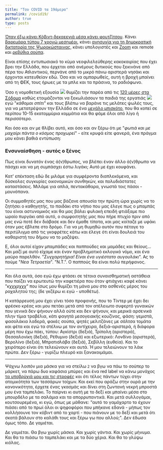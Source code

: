 ```yaml
---
title: "Του COVID τα 19άμερα"
permalink: /covid19/
author: true
type: posts
---
```



[Όταν έξω κάνει Κόβιντ-δεκαεενιά μέσα κάνει φουτζίτσου](https://youtu.be/2wxuQqARWBA?t=16). Κάνει [βαρεμάρα τύπου 7 χρονώ μεσημέρι](https://www.youtube.com/watch?v=N9F3JPG3n9U), κάνει [ανησυχία για τη δημοκρατική δικτατορία της Ψωροκώσταινας](https://s.kathimerini.gr/resources/toolip/img/2020/03/22/entypometakiniseis.gif), κάνει υπολογιστές και [Zoom](https://techcrunch.com/2020/03/31/zoom-at-your-own-risk) και remote και [ρεβύθια σούπα](https://www.dimitrisskarmoutsos.gr/syntagi/1134/Lemonati-soypa-revithia).

Είναι επίσης εντυπωσιακό το κύμα νεοφιλελεύθερης κακοκαιρίας που έχει βρει την Ελλάδα, που έρχεται από ανέμους δυτικούς που ξεκινάνε από πέρα του Ατλαντικού, περνάνε από το μικρό πάνω αριστερά νησάκι και έρχονται κατευθείαν εδώ. Όσο και να αμπαρωθείς, αυτή η βροχή μπαίνει από τη ΦΕΚ, τους ήρωες με τα μπλε και τα πράσινα, το ραδιόφωνο.

Όσο η νομοθετική εξουσία 
![](https://m.media-amazon.com/images/M/MV5BOWZkMWQyNDYtODg1Yy00NWY0LTgyOTQtMjcwYjE3ZDc3MGExXkEyXkFqcGdeQXVyMjUyNDk2ODc@._V1_SX1777_CR0,0,1777,999_AL_.jpg)
θυμίζει την παρέα από τις [120 μέρες στα Σόδομα](https://www.imdb.com/title/tt0073650/) καθώς ετοιμάζονται να ξεκωλιάσουν τα παιδιά της εργατιάς
![](https://m.media-amazon.com/images/M/MV5BNDliNDJmOTctMjljNy00MDU1LWJmODMtMzZiOGI4Y2YwZWVkXkEyXkFqcGdeQXVyMTA2ODMzMDU@._V1_.jpg)
εγώ "*κάθομαι σπίτι*" και τους βλέπω να βαράνε τις μελάτες ψωλές τους, για να μετατρέψουν την Ελλάδα σε ένα [μεγάλο μπισκότο](https://en.wikipedia.org/wiki/Soggy_biscuit), που θα κοπεί σε περίπου 10-15  εκατομμύρια κομμάτια και θα φάμε όλοι από λίγο ή περισσότερο.

Και όσο και αν με θλίβει αυτό, και όσο και αν ξέρω ότι με "*φωτιά και με μαχαίρι πάντα ο κόσμος προχωρεί*" - είτε κρυφά είτε φανερά, ένα πράγμα μου κάνει βαθιά εντύπωση:

### Ενσυναίσθηση - αυτός ο ξένος

Πως είναι δυνατόν ένας ά(ν)θρωπος, να βλέπει έναν άλλο ά(ν)θρωπο να πάσχει και να μη συμπάσχει έστω λιγάκι; Αυτό με έχει κουφάνει.

Κατ' επέκταση εδώ δε μιλάμε για συμφέροντα διαπλεκόμενα, και δύσκολες συγκυρίες οικονομικών συνθηκών, και πολυδιάστατες καταστάσεις. Μιλάμε για απλά, πεντακάθαρα, γνωστά τοις πάσοι - μουνόπανα.

Οι συμμαθητές μας που μας βάζανε απουσία την πρώτη ώρα χωρίς να το ζητήσει ο καθηγητής, το παιδάκι στο νήπιο που μας έλεγε πως ο μπαμπάς του είναι αστυνομικός και θα μας βάλει φυλακή επειδή φτιάξαμε πιο ωραίο πυργάκι από αυτό, ο συμφοιτητής μας που πήρε πτυχίο πριν από μας ενώ ποτέ δεν διάβασε και δεν έμαθε τίποτα, και μας κοίταζε με υφάκι όταν μας έβλεπε στο δρόμο. Για να μη θυμηθώ αυτόν που πέταγε το περιτύλιγμα από τις γκοφρέτες κάτω και έλεγε ότι είναι δουλειά του καθαριστή του δήμου να το μαζέψει. 

Ε, όλοι αυτοί είχαν μπαμπάδες και παππούδες και μαμάδες και θείους... Και μαζί με αυτό είχαμε και έναν προβληματικό εκλογικό νόμο, και ένα μαύρο παρελθόν. "*Συγχαρητήρια! Είναι ένα υγιέστατο αυγουλάκι*". Ας το πούμε "*Νεα Τετραετία*". "Ν.Τ.". Ο παππούς θα είναι πολύ περήφανος.

----

Και όλα αυτά, όσο εγώ έχω φτάσει σε τέτοια συναισθηματική αστάθεια που παίζει να ερωτευτώ την καφετιέρα που όταν φτιάχνει καφέ κάνει "*κχχχρχχχ*" που ίσως μου θυμίζει τη μάνα μου στο ασθενές μέρος του ροχαλητού της; (δε γκζέρω κι εγώ - υποθέτω).

Η κατάρρευσή μου έχει γίνει τόσο προφανής, που το Τίντερ με έχει δει φρέσκο κρέας και μου πετάει μετά από τον ατέλειωτο συφερτό γυναικών που γενικά δεν ψήνουν αλλά ούτε και δεν ψήνουν, και μερικά αρσενικά πλην τίμια τραβέλια, κάτι φαγητά μεσογειακής κουζίνας, φάση: γεμιστά, φασολάκια λαδερά, φακές σούπα, ψητές μελιτζάνες με σάλτσα τομάτα και φέτα και εγώ τα στέλνω με τον αντίχειρα, δεξιά-αριστερά, ή διάφορα μέρη που έχω πάει, τύπου: Αγκίστρι (δεξιά), Τρίπολη (αριστερά), Θεσσαλονίκη (δεξιά), Ρέθυμνο (δεξιά) και εξωτερικό: Λονδίνο (αριστερά), Βερολίνο (δεξιά), Μπρατισλάβα (δεξιά), Σεβίλλη (ευθεία). Και το χειρότερο είναι ότι τελειώνουν και αυτά. Ή μου τελειώνουν τα λάικ πρώτα. Δεν ξέρω - γυρίζω πλευρό και ξανακοιμάμαι.

----

Ψάχνω λοιπόν μια μάσκα για να στείλω `2` να βγω να πάω το σούπερ το μάρκετ, να πάρω δυο καφάσια μπύρες και ένα red label να κάνω μονάχος [τα υποβρύχιά μου και τις στροφές](https://www.youtube.com/watch?v=wE1Bjjw3Jx8) και ότι τέλος πάντων τύχει στην ατομικότητα των τεσσάρων τοίχων. Και εκεί που αράζω στην ουρά με την κανονικότητα, έρχετε ένας γκασμάς και δίνει στη ζωντανή νεκρή μπροστά μου ένα ταμπελάκι. Το παίρνει κι αυτή με το δεξί και μπαίνει μέσα στο μπουρδέλο με τα σαλάμια και τα απορρυπαντικά. Και μετά συλλογάμαι, κουτσουρεμένα, κι εγώ, όπως με μάθανε: "αυτό το γαμόχαρτο το έχουν πιάσει από το πρωί όλοι οι ψηφοφόροι που μπήκανε εδανά - μήπως τον κολλήσουνε τον κόβιντ από το χαρτί - που πιάνουν με το δεξί και μετά ότι σκατά βάλουν στο καλάθι τους και ξέρω γω που αλλού;". Δεν έδωσα όμως τόπο. Δε γαμιέται.

Δε γαμιέται.
Θα βγω χωρίς μάσκα. Και χωρίς γάντια. Και χωρίς μήνυμα. Και θα το πιάσω το ταμπελάκι και με τα δύο χέρια.
Και θα το γλύψω κιόλας.
